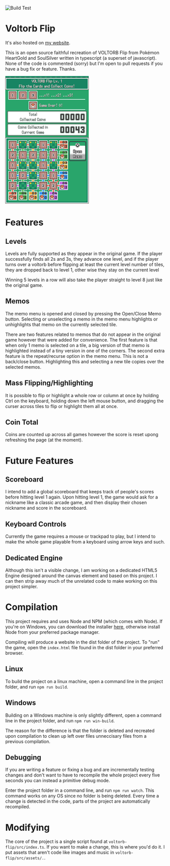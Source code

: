 ![Build Test](../../workflows/CI/badge.svg)

# Voltorb Flip

It's also hosted on [my website](https://samual.uk/voltorb-flip/).

This is an open source faithful recreation of VOLTORB Flip from Pokémon HeartGold and SoulSilver written in typescript (a superset of javascript). None of the code is commented (sorry) but I'm open to pull requests if you have a bug fix or feature. Thanks.

![screenshot](docs/screenshot.png)

# Features
## Levels
Levels are fully supported as they appear in the original game. If the player successfully finds all 2s and 3s, they advance one level, and if the player turns over a voltorb before flipping at least the current level number of tiles, they are dropped back to level 1, other wise they stay on the current level

Winning 5 levels in a row will also take the player straight to level 8 just like the original game.

## Memos
The memo menu is opened and closed by pressing the Open/Close Memo button. Selecting or unselecting a memo in the memo menu highlights or unhighlights that memo on the currently selected tile.

There are two features related to memos that do not appear in the original game however that were added for convenience. The first feature is that when only 1 memo is selected on a tile, a big version of that memo is highlighted instead of a tiny version in one of the corners. The second extra feature is the repeat/recurse option in the memo menu. This is not a back/close button. Highlighting this and selecting a new tile copies over the selected memos.

## Mass Flipping/Highlighting
It is possible to flip or highlight a whole row or column at once by holding Ctrl on the keyboard, holding down the left mouse button, and dragging the curser across tiles to flip or highlight them all at once.

## Coin Total
Coins are counted up across all games however the score is reset upong refreshing the page (at the moment).

# Future Features
## Scoreboard
I intend to add a global scoreboard that keeps track of people's scores before hitting level 1 again. Upon hitting level 1, the game would ask for a nickname like a classic arcade game, and then display their chosen nickname and score in the scoreboard.

## Keyboard Controls
Currently the game requires a mouse or trackpad to play, but I intend to make the whole game playable from a keyboard using arrow keys and such.

## Dedicated Engine
Although this isn't a visible change, I am working on a dedicated HTML5 Engine designed around the canvas element and based on this project. I can then strip away much of the unrelated code to make working on this project simpler.

# Compilation
This project requires and uses Node and NPM (which comes with Node). If you're on Windows, you can download the installer [here](https://nodejs.org), otherwise install Node from your preferred package manager.

Compiling will produce a website in the dist folder of the project. To "run" the game, open the `index.html` file found in the dist folder in your preferred browser.

## Linux
To build the project on a linux machine, open a command line in the project folder, and run `npm run build`.

## Windows
Building on a Windows machine is only slightly different, open a command line in the project folder, and run `npm run win-build`.

The reason for the difference is that the folder is deleted and recreated upon compilation to clean up left over files unneccisary files from a previous compilation.

## Debugging
If you are writing a feature or fixing a bug and are incrementally testing changes and don't want to have to recompile the whole project every five seconds you can instead a primitive debug mode.

Enter the project folder in a command line, and run `npm run watch`. This command works on any OS since no folder is being deleted. Every time a change is detected in the code, parts of the project are automatically recompiled.

# Modifying
The core of the project is a single script found at `voltorb-flip/src/index.ts`. If you want to make a change, this is where you'd do it. I put assets that aren't code like images and music in `voltorb-flip/src/assets/.`.
